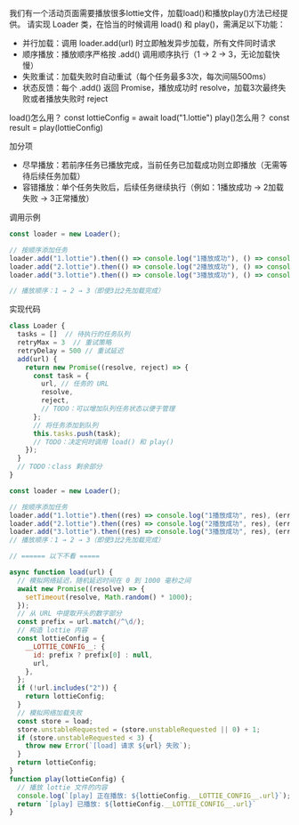 我们有一个活动页面需要播放很多lottie文件，加载load()和播放play()方法已经提供。
请实现 Loader 类，在恰当的时候调用 load() 和 play()，需满足以下功能：
* 并行加载：调用 loader.add(url) 时立即触发异步加载，所有文件同时请求
* 顺序播放：播放顺序严格按 .add() 调用顺序执行（1 → 2 → 3，无论加载快慢）
* 失败重试：加载失败时自动重试（每个任务最多3次，每次间隔500ms）
* 状态反馈：每个 .add() 返回 Promise，播放成功时 resolve，加载3次最终失败或者播放失败时 reject

load()怎么用？ const lottieConfig = await load("1.lottie")
play()怎么用？ const result = play(lottieConfig)

加分项
* 尽早播放：若前序任务已播放完成，当前任务已加载成功则立即播放（无需等待后续任务加载）
* 容错播放：单个任务失败后，后续任务继续执行（例如：1播放成功 → 2加载失败 → 3正常播放）

调用示例
```js
const loader = new Loader();

// 按顺序添加任务
loader.add("1.lottie").then(() => console.log("1播放成功"), () => console.log("1播放失败"));
loader.add("2.lottie").then(() => console.log("2播放成功"), () => console.log("2播放失败"));
loader.add("3.lottie").then(() => console.log("3播放成功"), () => console.log("3播放失败"));

// 播放顺序：1 → 2 → 3（即使3比2先加载完成）
```
实现代码
```js
class Loader {
  tasks = []  // 待执行的任务队列
  retryMax = 3  // 重试策略
  retryDelay = 500 // 重试延迟
  add(url) {
    return new Promise((resolve, reject) => {
      const task = {
        url, // 任务的 URL
        resolve,
        reject,
        // TODO：可以增加队列任务状态以便于管理
      };
      // 将任务添加到队列
      this.tasks.push(task);
      // TODO：决定何时调用 load() 和 play()
    });
  }
  // TODO：class 剩余部分
}

const loader = new Loader();

// 按顺序添加任务
loader.add("1.lottie").then((res) => console.log("1播放成功", res), (err) => console.log("1播放失败", err));
loader.add("2.lottie").then((res) => console.log("2播放成功", res), (err) => console.log("2播放失败", err));
loader.add("3.lottie").then((res) => console.log("3播放成功", res), (err) => console.log("3播放失败", err));
// 播放顺序：1 → 2 → 3（即使3比2先加载完成）

// ====== 以下不看 =====

async function load(url) {
  // 模拟网络延迟，随机延迟时间在 0 到 1000 毫秒之间
  await new Promise((resolve) => {
    setTimeout(resolve, Math.random() * 1000);
  });
  // 从 URL 中提取开头的数字部分
  const prefix = url.match(/^\d/);
  // 构造 lottie 内容
  const lottieConfig = {
    __LOTTIE_CONFIG__: {
      id: prefix ? prefix[0] : null,
      url,
    },
  };
  if (!url.includes("2")) {
    return lottieConfig;
  }
  // 模拟网络加载失败
  const store = load;
  store.unstableRequested = (store.unstableRequested || 0) + 1;
  if (store.unstableRequested < 3) {
    throw new Error(`[load] 请求 ${url} 失败`);
  }
  return lottieConfig;
}
function play(lottieConfig) {
  // 播放 lottie 文件的内容
  console.log(`[play] 正在播放: ${lottieConfig.__LOTTIE_CONFIG__.url}`);
  return `[play] 已播放: ${lottieConfig.__LOTTIE_CONFIG__.url}`
}
```
